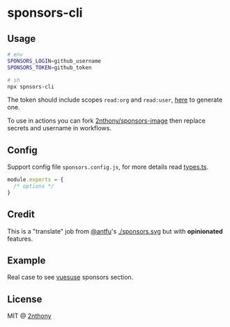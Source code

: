 # sponsors-cli

## Usage

```sh
# env
SPONSORS_LOGIN=github_username
SPONSORS_TOKEN=github_token

# sh
npx spnsors-cli
```

The token should include scopes `read:org` and `read:user`, [here](https://github.com/settings/tokens) to generate one.

To use in actions you can fork [2nthony/sponsors-image](https://github.com/2nthony/sponsors-image) then replace secrets and username in workflows.

## Config

Support config file `sponsors.config.js`, for more details read [types.ts](./src/types.ts).

```js
module.exports = {
  /* options */
}
```

## Credit

This is a "translate" job from [@antfu](https://github.com/antfu)'s [./sponsors.svg](https://www.npmjs.com/package/sponsors-svg) but with **opinionated** features.

## Example

Real case to see [vuesuse](https://github.com/vueuse/vueuse#readme) sponsors section.

## License

MIT @ [2nthony](https://github.com/2nthony)
